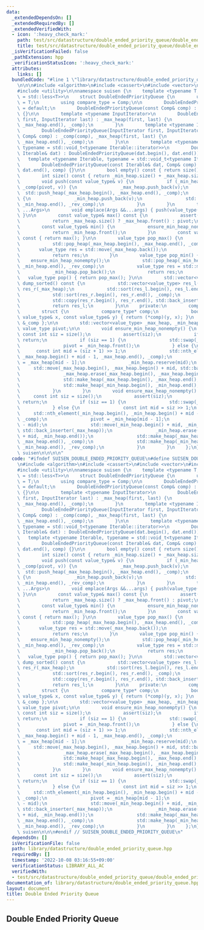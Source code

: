 ```yaml
---
data:
  _extendedDependsOn: []
  _extendedRequiredBy: []
  _extendedVerifiedWith:
  - icon: ':heavy_check_mark:'
    path: test/src/datastructure/double_ended_priority_queue/double_ended_priority_queue.test.cpp
    title: test/src/datastructure/double_ended_priority_queue/double_ended_priority_queue.test.cpp
  _isVerificationFailed: false
  _pathExtension: hpp
  _verificationStatusIcon: ':heavy_check_mark:'
  attributes:
    links: []
  bundledCode: "#line 1 \"library/datastructure/double_ended_priority_queue.hpp\"\n\
    \n\n\n#include <algorithm>\n#include <cassert>\n#include <vector>\n#include <functional>\n\
    #include <utility>\n\nnamespace suisen {\n    template <typename T, typename Comp\
    \ = std::less<T>>\n    struct DoubleEndedPriorityQueue {\n        using value_type\
    \ = T;\n        using compare_type = Comp;\n\n        DoubleEndedPriorityQueue()\
    \ = default;\n        DoubleEndedPriorityQueue(const Comp& comp) : _comp(comp)\
    \ {}\n\n        template <typename InputIterator>\n        DoubleEndedPriorityQueue(InputIterator\
    \ first, InputIterator last) : _max_heap(first, last) {\n            std::make_heap(_max_heap.begin(),\
    \ _max_heap.end(), _comp);\n        }\n        template <typename InputIterator>\n\
    \        DoubleEndedPriorityQueue(InputIterator first, InputIterator last, const\
    \ Comp& comp) : _comp(comp), _max_heap(first, last) {\n            std::make_heap(_max_heap.begin(),\
    \ _max_heap.end(), _comp);\n        }\n\n        template <typename Iterable,\
    \ typename = std::void_t<typename Iterable::iterator>>\n        DoubleEndedPriorityQueue(const\
    \ Iterable& dat) : DoubleEndedPriorityQueue(dat.begin(), dat.end()) {}\n     \
    \   template <typename Iterable, typename = std::void_t<typename Iterable::iterator>>\n\
    \        DoubleEndedPriorityQueue(const Iterable& dat, Comp& comp) : DoubleEndedPriorityQueue(dat.begin(),\
    \ dat.end(), comp) {}\n\n        bool empty() const { return size() == 0; }\n\
    \        int size() const { return _min_heap.size() + _max_heap.size(); }\n\n\
    \        void push(const value_type& v) {\n            if (_min_heap.empty() or\
    \ _comp(pivot, v)) {\n                _max_heap.push_back(v);\n              \
    \  std::push_heap(_max_heap.begin(), _max_heap.end(), _comp);\n            } else\
    \ {\n                _min_heap.push_back(v);\n                std::push_heap(_min_heap.begin(),\
    \ _min_heap.end(), _rev_comp);\n            }\n        }\n        template <typename\
    \ ...Args>\n        void emplace(Args &&...args) { push(value_type(std::forward<Args>(args)...));\
    \ }\n\n        const value_type& max() const {\n            assert(size());\n\
    \            return _max_heap.size() ? _max_heap.front() : pivot;\n        }\n\
    \        const value_type& min() {\n            ensure_min_heap_nonempty();\n\
    \            return _min_heap.front();\n        }\n        const value_type& top()\
    \ const { return max(); }\n\n        value_type pop_max() {\n            ensure_max_heap_nonempty();\n\
    \            std::pop_heap(_max_heap.begin(), _max_heap.end(), _comp);\n     \
    \       value_type res = std::move(_max_heap.back());\n            _max_heap.pop_back();\n\
    \            return res;\n        }\n        value_type pop_min() {\n        \
    \    ensure_min_heap_nonempty();\n            std::pop_heap(_min_heap.begin(),\
    \ _min_heap.end(), _rev_comp);\n            value_type res = std::move(_min_heap.back());\n\
    \            _min_heap.pop_back();\n            return res;\n        }\n     \
    \   value_type pop() { return pop_max(); }\n\n        std::vector<value_type>\
    \ dump_sorted() const {\n            std::vector<value_type> res_l(_min_heap),\
    \ res_r(_max_heap);\n            std::sort(res_l.begin(), res_l.end(), _comp);\n\
    \            std::sort(res_r.begin(), res_r.end(), _comp);\n            res_l.reserve(size());\n\
    \            std::copy(res_r.begin(), res_r.end(), std::back_inserter(res_l));\n\
    \            return res_l;\n        }\n\n    private:\n        compare_type _comp;\n\
    \        struct {\n            compare_type* comp;\n            bool operator()(const\
    \ value_type& x, const value_type& y) { return (*comp)(y, x); }\n        } _rev_comp{\
    \ &_comp };\n\n        std::vector<value_type> _max_heap, _min_heap;\n       \
    \ value_type pivot;\n\n        void ensure_min_heap_nonempty() {\n           \
    \ const int siz = size();\n            assert(siz);\n            if (not _min_heap.empty())\
    \ return;\n            if (siz == 1) {\n                std::swap(_min_heap, _max_heap);\n\
    \                pivot = _min_heap.front();\n            } else {\n          \
    \      const int mid = (siz + 1) >> 1;\n                std::nth_element(_max_heap.begin(),\
    \ _max_heap.begin() + mid - 1, _max_heap.end(), _comp);\n                pivot\
    \ = _max_heap[mid - 1];\n                _min_heap.reserve(mid);\n           \
    \     std::move(_max_heap.begin(), _max_heap.begin() + mid, std::back_inserter(_min_heap));\n\
    \                _max_heap.erase(_max_heap.begin(), _max_heap.begin() + mid);\n\
    \                std::make_heap(_max_heap.begin(), _max_heap.end(), _comp);\n\
    \                std::make_heap(_min_heap.begin(), _min_heap.end(), _rev_comp);\n\
    \            }\n        }\n        void ensure_max_heap_nonempty() {\n       \
    \     const int siz = size();\n            assert(siz);\n            if (not _max_heap.empty())\
    \ return;\n            if (siz == 1) {\n                std::swap(_min_heap, _max_heap);\n\
    \            } else {\n                const int mid = siz >> 1;\n           \
    \     std::nth_element(_min_heap.begin(), _min_heap.begin() + mid - 1, _min_heap.end(),\
    \ _comp);\n                pivot = _min_heap[mid - 1];\n                _max_heap.reserve(siz\
    \ - mid);\n                std::move(_min_heap.begin() + mid, _min_heap.end(),\
    \ std::back_inserter(_max_heap));\n                _min_heap.erase(_min_heap.begin()\
    \ + mid, _min_heap.end());\n                std::make_heap(_max_heap.begin(),\
    \ _max_heap.end(), _comp);\n                std::make_heap(_min_heap.begin(),\
    \ _min_heap.end(), _rev_comp);\n            }\n        }\n    };\n} // namespace\
    \ suisen\n\n\n\n"
  code: "#ifndef SUISEN_DOUBLE_ENDED_PRIORITY_QUEUE\n#define SUISEN_DOUBLE_ENDED_PRIORITY_QUEUE\n\
    \n#include <algorithm>\n#include <cassert>\n#include <vector>\n#include <functional>\n\
    #include <utility>\n\nnamespace suisen {\n    template <typename T, typename Comp\
    \ = std::less<T>>\n    struct DoubleEndedPriorityQueue {\n        using value_type\
    \ = T;\n        using compare_type = Comp;\n\n        DoubleEndedPriorityQueue()\
    \ = default;\n        DoubleEndedPriorityQueue(const Comp& comp) : _comp(comp)\
    \ {}\n\n        template <typename InputIterator>\n        DoubleEndedPriorityQueue(InputIterator\
    \ first, InputIterator last) : _max_heap(first, last) {\n            std::make_heap(_max_heap.begin(),\
    \ _max_heap.end(), _comp);\n        }\n        template <typename InputIterator>\n\
    \        DoubleEndedPriorityQueue(InputIterator first, InputIterator last, const\
    \ Comp& comp) : _comp(comp), _max_heap(first, last) {\n            std::make_heap(_max_heap.begin(),\
    \ _max_heap.end(), _comp);\n        }\n\n        template <typename Iterable,\
    \ typename = std::void_t<typename Iterable::iterator>>\n        DoubleEndedPriorityQueue(const\
    \ Iterable& dat) : DoubleEndedPriorityQueue(dat.begin(), dat.end()) {}\n     \
    \   template <typename Iterable, typename = std::void_t<typename Iterable::iterator>>\n\
    \        DoubleEndedPriorityQueue(const Iterable& dat, Comp& comp) : DoubleEndedPriorityQueue(dat.begin(),\
    \ dat.end(), comp) {}\n\n        bool empty() const { return size() == 0; }\n\
    \        int size() const { return _min_heap.size() + _max_heap.size(); }\n\n\
    \        void push(const value_type& v) {\n            if (_min_heap.empty() or\
    \ _comp(pivot, v)) {\n                _max_heap.push_back(v);\n              \
    \  std::push_heap(_max_heap.begin(), _max_heap.end(), _comp);\n            } else\
    \ {\n                _min_heap.push_back(v);\n                std::push_heap(_min_heap.begin(),\
    \ _min_heap.end(), _rev_comp);\n            }\n        }\n        template <typename\
    \ ...Args>\n        void emplace(Args &&...args) { push(value_type(std::forward<Args>(args)...));\
    \ }\n\n        const value_type& max() const {\n            assert(size());\n\
    \            return _max_heap.size() ? _max_heap.front() : pivot;\n        }\n\
    \        const value_type& min() {\n            ensure_min_heap_nonempty();\n\
    \            return _min_heap.front();\n        }\n        const value_type& top()\
    \ const { return max(); }\n\n        value_type pop_max() {\n            ensure_max_heap_nonempty();\n\
    \            std::pop_heap(_max_heap.begin(), _max_heap.end(), _comp);\n     \
    \       value_type res = std::move(_max_heap.back());\n            _max_heap.pop_back();\n\
    \            return res;\n        }\n        value_type pop_min() {\n        \
    \    ensure_min_heap_nonempty();\n            std::pop_heap(_min_heap.begin(),\
    \ _min_heap.end(), _rev_comp);\n            value_type res = std::move(_min_heap.back());\n\
    \            _min_heap.pop_back();\n            return res;\n        }\n     \
    \   value_type pop() { return pop_max(); }\n\n        std::vector<value_type>\
    \ dump_sorted() const {\n            std::vector<value_type> res_l(_min_heap),\
    \ res_r(_max_heap);\n            std::sort(res_l.begin(), res_l.end(), _comp);\n\
    \            std::sort(res_r.begin(), res_r.end(), _comp);\n            res_l.reserve(size());\n\
    \            std::copy(res_r.begin(), res_r.end(), std::back_inserter(res_l));\n\
    \            return res_l;\n        }\n\n    private:\n        compare_type _comp;\n\
    \        struct {\n            compare_type* comp;\n            bool operator()(const\
    \ value_type& x, const value_type& y) { return (*comp)(y, x); }\n        } _rev_comp{\
    \ &_comp };\n\n        std::vector<value_type> _max_heap, _min_heap;\n       \
    \ value_type pivot;\n\n        void ensure_min_heap_nonempty() {\n           \
    \ const int siz = size();\n            assert(siz);\n            if (not _min_heap.empty())\
    \ return;\n            if (siz == 1) {\n                std::swap(_min_heap, _max_heap);\n\
    \                pivot = _min_heap.front();\n            } else {\n          \
    \      const int mid = (siz + 1) >> 1;\n                std::nth_element(_max_heap.begin(),\
    \ _max_heap.begin() + mid - 1, _max_heap.end(), _comp);\n                pivot\
    \ = _max_heap[mid - 1];\n                _min_heap.reserve(mid);\n           \
    \     std::move(_max_heap.begin(), _max_heap.begin() + mid, std::back_inserter(_min_heap));\n\
    \                _max_heap.erase(_max_heap.begin(), _max_heap.begin() + mid);\n\
    \                std::make_heap(_max_heap.begin(), _max_heap.end(), _comp);\n\
    \                std::make_heap(_min_heap.begin(), _min_heap.end(), _rev_comp);\n\
    \            }\n        }\n        void ensure_max_heap_nonempty() {\n       \
    \     const int siz = size();\n            assert(siz);\n            if (not _max_heap.empty())\
    \ return;\n            if (siz == 1) {\n                std::swap(_min_heap, _max_heap);\n\
    \            } else {\n                const int mid = siz >> 1;\n           \
    \     std::nth_element(_min_heap.begin(), _min_heap.begin() + mid - 1, _min_heap.end(),\
    \ _comp);\n                pivot = _min_heap[mid - 1];\n                _max_heap.reserve(siz\
    \ - mid);\n                std::move(_min_heap.begin() + mid, _min_heap.end(),\
    \ std::back_inserter(_max_heap));\n                _min_heap.erase(_min_heap.begin()\
    \ + mid, _min_heap.end());\n                std::make_heap(_max_heap.begin(),\
    \ _max_heap.end(), _comp);\n                std::make_heap(_min_heap.begin(),\
    \ _min_heap.end(), _rev_comp);\n            }\n        }\n    };\n} // namespace\
    \ suisen\n\n\n#endif // SUISEN_DOUBLE_ENDED_PRIORITY_QUEUE\n"
  dependsOn: []
  isVerificationFile: false
  path: library/datastructure/double_ended_priority_queue.hpp
  requiredBy: []
  timestamp: '2022-10-08 03:16:55+09:00'
  verificationStatus: LIBRARY_ALL_AC
  verifiedWith:
  - test/src/datastructure/double_ended_priority_queue/double_ended_priority_queue.test.cpp
documentation_of: library/datastructure/double_ended_priority_queue.hpp
layout: document
title: Double Ended Priority Queue
---
```

## Double Ended Priority Queue